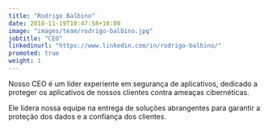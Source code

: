 ```yaml
---
title: "Rodrigo Balbino"
date: 2018-11-19T10:47:58+10:00
image: "images/team/rodrigo-balbino.jpg"
jobtitle: "CEO"
linkedinurl: "https://www.linkedin.com/in/rodrigo-balbino/"
promoted: true
weight: 1
---
```


Nosso CEO é um líder experiente em segurança de aplicativos, dedicado a proteger os aplicativos de nossos clientes contra ameaças cibernéticas. 

Ele lidera nossa equipe na entrega de soluções abrangentes para garantir a proteção dos dados e a confiança dos clientes.
